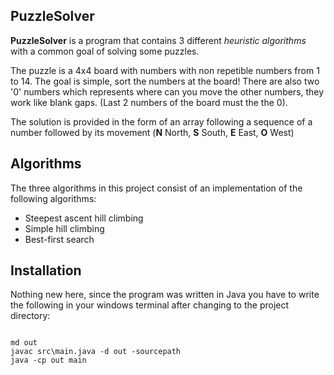 <h2><strong>PuzzleSolver</strong></h2>
<p> <strong>PuzzleSolver</strong> is a program that contains 3 different <i>heuristic algorithms</i> with a common goal of solving some puzzles.
</p>
<p> The puzzle is a 4x4 board with numbers with non repetible numbers from 1 to 14. The goal is simple, sort the numbers at the board! There are also two '0' numbers which represents where can you move the other numbers, they work like blank gaps. (Last 2 numbers of the board must the the 0).
</p>
<p> The solution is provided in the form of an array following a sequence of a number followed by its movement (<strong>N</strong> North, <strong>S</strong> South, <strong>E</strong> East, <strong>O</strong> West)
</p>
<h2><strong>Algorithms</strong></h2>
<p> The three algorithms in this project consist of an implementation of the following algorithms: </p>
<ul>
  <li>Steepest ascent hill climbing</li>
     <li>Simple hill climbing</li>
        <li>Best-first search</li>
</ul>
<h2><strong>Installation</strong></h2>
<p> Nothing new here, since the program was written in Java you have to write the following in your windows terminal after changing to the project directory:
</p>
<pre>
<code>
md out
javac src\main.java -d out -sourcepath
java -cp out main
</code>
</pre>
